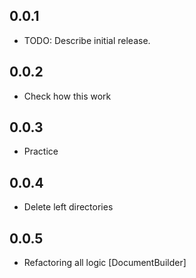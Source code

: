 ## 0.0.1

* TODO: Describe initial release.

## 0.0.2

* Check how this work

## 0.0.3

* Practice

## 0.0.4

* Delete left directories

## 0.0.5

* Refactoring all logic [DocumentBuilder]
